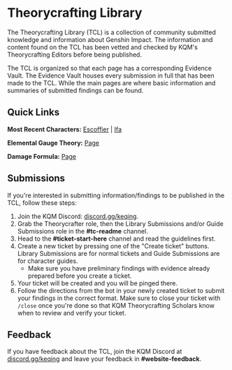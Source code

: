 # Theorycrafting Library

The Theorycrafting Library (TCL) is a collection of community submitted knowledge and information about Genshin Impact. The information and content found on the TCL has been vetted and checked by KQM's Theorycrafting Editors before being published.

The TCL is organized so that each page has a corresponding Evidence Vault. The Evidence Vault houses every submission in full that has been made to the TCL. While the main pages are where basic information and summaries of submitted findings can be found.

## Quick Links

**Most Recent Characters:** [Escoffier](/characters/cryo/escoffier.md) | [Ifa](/characters/anemo/ifa.md)

**Elemental Gauge Theory:** [Page](/combat-mechanics/elemental-effects/elemental-gauge-theory)

**Damage Formula:** [Page](/combat-mechanics/damage/damage-formula)

## Submissions

If you're interested in submitting information/findings to be published in the TCL, follow these steps:

1. Join the KQM Discord: [discord.gg/keqing](https://discord.com/invite/keqing).
2. Grab the Theorycrafter role, then the Library Submissions and/or Guide Submissions role in the **#tc-readme** channel.
3. Head to the **#ticket-start-here** channel and read the guidelines first.
4. Create a new ticket by pressing one of the "Create ticket" buttons. Library Submissions are for normal tickets and Guide Submissions are for character guides.
   * Make sure you have preliminary findings with evidence already prepared before you create a ticket.
5. Your ticket will be created and you will be pinged there.
6. Follow the directions from the bot in your newly created ticket to submit your findings in the correct format. Make sure to close your ticket with `/close` once you're done so that KQM Theorycrafting Scholars know when to review and verify your ticket.

## Feedback

If you have feedback about the TCL, join the KQM Discord at [discord.gg/keqing](https://discord.com/invite/keqing) and leave your feedback in **#website-feedback**.